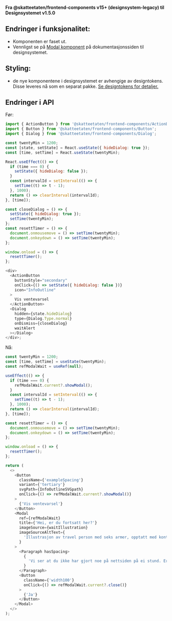 **Fra @skatteetaten/frontend-components v15+ (designsystem-legacy) til Designsystemet v1.5.0**

## Endringer i funksjonalitet:

- Komponenten er faset ut.
- Vennligst se på <a class="brodtekst-link" href="https://www.skatteetaten.no/stilogtone/designsystemet/komponenter/modal/">Modal komponent</a> på dokumentasjonssiden til designsystemet.

## Styling:

- de nye komponentene i designsystemet er avhengige av designtokens. Disse leveres nå som en separat pakke. <a class="brodtekst-link" href="#section-designtokens-deprecated">Se designtokens for detaljer.</a>

## Endringer i API

Før:

```javascript static
import { ActionButton } from '@skatteetaten/frontend-components/ActionButton';
import { Button } from '@skatteetaten/frontend-components/Button';
import { Dialog } from '@skatteetaten/frontend-components/Dialog';

const twentyMin = 1200;
const [state, setState] = React.useState({ hideDialog: true });
const [time, setTime] = React.useState(twentyMin);

React.useEffect(() => {
  if (time === 0) {
    setState({ hideDialog: false });
  }
  const intervalId = setInterval(() => {
    setTime((t) => t - 1);
  }, 1000);
  return () => clearInterval(intervalId);
}, [time]);

const closeDialog = () => {
  setState({ hideDialog: true });
  setTime(twentyMin);
};
const resettTimer = () => {
  document.onmousemove = () => setTime(twentyMin);
  document.onkeydown = () => setTime(twentyMin);
};

window.onload = () => {
  resettTimer();
};

<div>
  <ActionButton
    buttonStyle="secondary"
    onClick={() => setState({ hideDialog: false })}
    icon="InfoOutline"
  >
    Vis ventevarsel
  </ActionButton>
  <Dialog
    hidden={state.hideDialog}
    type={Dialog.Type.normal}
    onDismiss={closeDialog}
    waitAlert
  ></Dialog>
</div>;
```

Nå:

```js static
const twentyMin = 1200;
const [time, setTime] = useState(twentyMin);
const refModalWait = useRef(null);

useEffect(() => {
  if (time === 0) {
    refModalWait.current?.showModal();
  }
  const intervalId = setInterval(() => {
    setTime((t) => t - 1);
  }, 1000);
  return () => clearInterval(intervalId);
}, [time]);

const resettTimer = () => {
  document.onmousemove = () => setTime(twentyMin);
  document.onkeydown = () => setTime(twentyMin);
};

window.onload = () => {
  resettTimer();
};

return (
  <>
    <Button
      className={'exampleSpacing'}
      variant={'tertiary'}
      svgPath={InfoOutlineSVGpath}
      onClick={() => refModalWait.current?.showModal()}
    >
      {'Vis ventevarsel'}
    </Button>
    <Modal
      ref={refModalWait}
      title={'Hei, er du fortsatt her?'}
      imageSource={waitIllustration}
      imageSourceAltText={
        'Illustrasjon av travel person med seks armer, opptatt med kontorarbeid.'
      }
    >
      <Paragraph hasSpacing>
        {
          'Vi ser at du ikke har gjort noe på nettsiden på ei stund. Er du fortsatt her?'
        }
      </Paragraph>
      <Button
        className={'width100'}
        onClick={() => refModalWait.current?.close()}
      >
        {'Ja'}
      </Button>
    </Modal>
  </>
);
```
